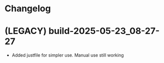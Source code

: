 # Changelog

# (LEGACY) build-2025-05-23_08-27-27

- Added justfile for simpler use. Manual use still working
